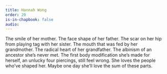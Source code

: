 ```yaml
---
title: Hannah Wong
order: 20
is-in-chapbook: false
audio: 
---
```

The smile of her mother. The face shape of her father. The scar on her hip from playing tag with her sister. The mouth that was fed by her grandmother. The radical heart of her grandfather. The albinism of an ancestor she’s never met. The first body modification she’s made for herself, an unlucky four piercings, still feel wrong. She loves the people who’ve shaped her. Maybe one day she’ll love the sum of these parts.
